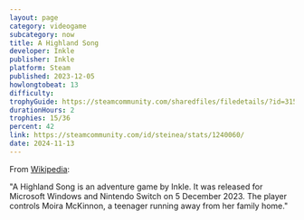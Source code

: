 ```yaml
---
layout: page
category: videogame
subcategory: now
title: A Highland Song
developer: Inkle
publisher: Inkle
platform: Steam
published: 2023-12-05
howlongtobeat: 13
difficulty:
trophyGuide: https://steamcommunity.com/sharedfiles/filedetails/?id=3150754040
durationHours: 2
trophies: 15/36
percent: 42
link: https://steamcommunity.com/id/steinea/stats/1240060/
date: 2024-11-13
---
```


From [Wikipedia](https://en.wikipedia.org/wiki/A_Highland_Song):

"A Highland Song is an adventure game by Inkle. It was released for Microsoft Windows and Nintendo Switch on 5 December 2023. The player controls Moira McKinnon, a teenager running away from her family home."
